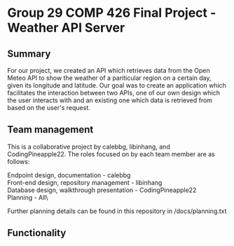 # Group 29 COMP 426 Final Project - Weather API Server

## Summary 

For our project, we created an API which retrieves data from the Open Meteo API to show the weather of a pariticular region on a certain day, given its longitude and latitude. Our goal was to create an application which facilitates the interaction between two APIs, one of our own design which the user interacts with and an existing one which data is retrieved from based on the user's request.


## Team management
This is a collaborative project by calebbg, libinhang, and CodingPineapple22. The roles focused on by each team member are as follows:

Endpoint design, documentation - calebbg\
Front-end design, repository management - libinhang\
Database design, walkthrough presentation - CodingPineapple22\
Planning - All\

Further planning details can be found in this repository in /docs/planning.txt


## Functionality

